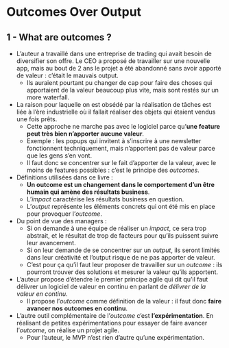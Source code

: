 # Outcomes Over Output

## 1 - What are outcomes ?

- L’auteur a travaillé dans une entreprise de trading qui avait besoin de diversifier son offre. Le CEO a proposé de travailler sur une nouvelle app, mais au bout de 2 ans le projet a été abandonné sans avoir apporté de valeur : c’était le mauvais output.
  - Ils auraient pourtant pu changer de cap pour faire des choses qui apportaient de la valeur beaucoup plus vite, mais sont restés sur un more waterfall.
- La raison pour laquelle on est obsédé par la réalisation de tâches est liée à l’ère industrielle où il fallait réaliser des objets qui étaient vendus une fois prêts.
  - Cette approche ne marche pas avec le logiciel parce qu’**une feature peut très bien n’apporter aucune valeur**.
  - Exemple : les popups qui invitent à s’inscrire à une newsletter fonctionnent techniquement, mais n’apportent pas de valeur parce que les gens s’en vont.
  - Il faut donc se concentrer sur le fait d’apporter de la valeur, avec le moins de features possibles : c’est le principe des _outcomes_.
- Définitions utilisées dans ce livre :
  - **Un outcome est un changement dans le comportement d’un être humain qui amène des résultats business**.
  - L’_impact_ caractérise les résultats business en question.
  - L’_output_ représente les éléments concrets qui ont été mis en place pour provoquer l’_outcome_.
- Du point de vue des managers :
  - Si on demande à une équipe de réaliser un _impact_, ce sera trop abstrait, et le résultat de trop de facteurs pour qu’ils puissent suivre leur avancement.
  - Si on leur demande de se concentrer sur un _output_, ils seront limités dans leur créativité et l’output risque de ne pas apporter de valeur.
  - C’est pour ça qu’il faut leur proposer de travailler sur un _outcome_ : ils pourront trouver des solutions et mesurer la valeur qu’ils apportent.
- L’auteur propose d’étendre le premier principe agile qui dit qu’il faut délivrer un logiciel de valeur en continu en parlant de _délivrer de la valeur en continu_.
  - Il propose l’_outcome_ comme définition de la valeur : il faut donc **faire avancer nos outcomes en continu**.
- L’autre outil complémentaire de l’_outcome_ c’est **l’expérimentation**. En réalisant de petites expérimentations pour essayer de faire avancer l’_outcome_, on réalise un projet agile.
  - Pour l’auteur, le MVP n’est rien d’autre qu’une expérimentation.
